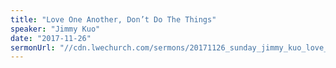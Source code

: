 ```yaml
---
title: "Love One Another, Don’t Do The Things"
speaker: "Jimmy Kuo"
date: "2017-11-26"
sermonUrl: "//cdn.lwechurch.com/sermons/20171126_sunday_jimmy_kuo_love_one_another_don't_do_the_things.mp3"
---
```

